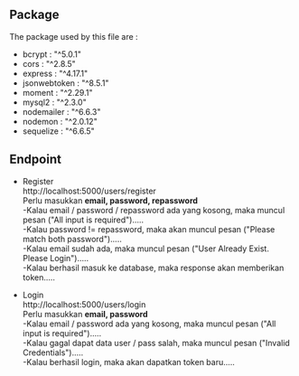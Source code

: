 ## Package

The package used by this file are :
- bcrypt        : "^5.0.1"
- cors          : "^2.8.5"
- express       : "^4.17.1"
- jsonwebtoken  : "^8.5.1"
- moment        : "^2.29.1"
- mysql2        : "^2.3.0"
- nodemailer    : "^6.6.3"
- nodemon       : "^2.0.12"
- sequelize     : "^6.6.5"
  
  
## Endpoint

- Register  
http://localhost:5000/users/register  
Perlu masukkan <b>email, password, repassword</b>  
-Kalau email / password / repassword ada yang kosong, maka muncul pesan ("All input is required").....  
-Kalau password != repassword, maka akan muncul pesan ("Please match both password").....  
-Kalau email sudah ada, maka muncul pesan ("User Already Exist. Please Login").....  
-Kalau berhasil masuk ke database, maka response akan memberikan token.....  
  
- Login  
http://localhost:5000/users/login  
Perlu masukkan <b>email, password</b>  
-Kalau email / password ada yang kosong, maka muncul pesan ("All input is required").....  
-Kalau gagal dapat data user / pass salah, maka muncul pesan ("Invalid Credentials").....  
-Kalau berhasil login, maka akan dapatkan token baru.....  

